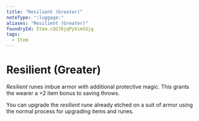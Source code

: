 ```yaml
---
title: "Resilient (Greater)"
noteType: ":luggage:"
aliases: "Resilient (Greater)"
foundryId: Item.cQG7DjqPyVimSGjg
tags:
  - Item
---
```


# Resilient (Greater)

_Resilient_ runes imbue armor with additional protective magic. This grants the wearer a +2 item bonus to saving throws.

You can upgrade the _resilient_ rune already etched on a suit of armor using the normal process for upgrading items and runes.
